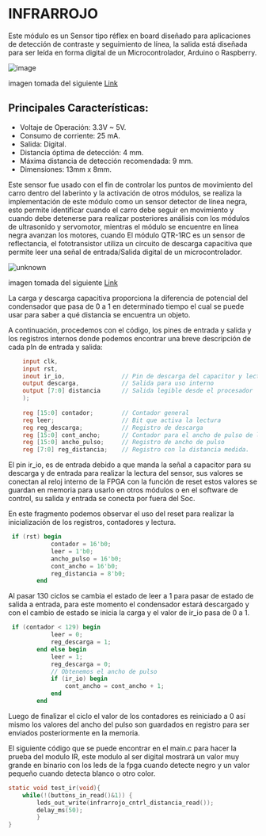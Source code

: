 # INFRARROJO
Este módulo es un Sensor tipo réflex en board diseñado para aplicaciones de detección de contraste y seguimiento de línea, la salida está diseñada para ser leída en forma digital de un Microcontrolador, Arduino o Raspberry.

![image](https://user-images.githubusercontent.com/36159520/130701337-e2df506f-72e2-4a39-9396-c37209a17670.png)


imagen tomada del siguiente [Link](https://cdn.shopify.com/s/files/1/2267/1961/products/QTR_-_1RC_Sensor_de_Linea_Digital_x_2_Piezas_QTR_1RC_Ferretronica_843fd511-3fd1-4b79-b906-37eda81d5580_512x512.jpg?v=1577493854) 

## Principales Características: 
- Voltaje de Operación: 3.3V ~ 5V.
- Consumo de corriente: 25 mA.
- Salida: Digital.
- Distancia óptima de detección: 4 mm.
- Máxima distancia de detección recomendada: 9 mm.
- Dimensiones: 13mm x 8mm.

Este sensor fue usado con el fin de controlar los puntos de movimiento del carro dentro del laberinto y la activación de otros módulos, se realiza la implementación de este 
módulo como un sensor detector de línea negra, esto permite identificar cuando el carro debe seguir en movimiento y cuando debe detenerse para realizar posteriores análisis con 
los módulos de ultrasonido y servomotor, mientras el módulo se encuentre en línea negra avanzan los motores, cuando El módulo QTR-1RC es un sensor de reflectancia, el 
fototransistor utiliza un circuito de descarga capacitiva que permite leer una señal de entrada/Salida digital de un microcontrolador.

![unknown](https://user-images.githubusercontent.com/36159520/130700935-3369f2ae-0f6f-40aa-b7c4-eea4edff88f8.png)


imagen tomada del siguiente [Link](https://a.pololu-files.com/picture/0J631.297.png?ae9455b459ff6470ff8055966838a530) 

La carga y descarga capacitiva proporciona la diferencia de potencial del condensador que pasa de 0 a 1 en determinado tiempo el cual se puede usar para saber a qué distancia se 
encuentra un objeto.

A continuación, procedemos con el código, los pines de entrada y salida y los registros internos donde podemos encontrar una breve descripción de cada pIn de entrada y salida:

```verilog
    input clk,
    input rst,
    inout ir_io,                // Pin de descarga del capacitor y lectura.  
    output descarga,            // Salida para uso interno   
    output [7:0] distancia      // Salida legible desde el procesador
    );
    
    reg [15:0] contador;        // Contador general
    reg leer;                   // Bit que activa la lectura
    reg reg_descarga;           // Registro de descarga
    reg [15:0] cont_ancho;      // Contador para el ancho de pulso de lectura
    reg [15:0] ancho_pulso;     // Registro de ancho de pulso
    reg [7:0] reg_distancia;    // Registro con la distancia medida.
```   

El pin ir_io, es de entrada debido a que manda la señal a capacitor para su descarga y de entrada para realizar la lectura del sensor, sus valores se conectan al reloj interno 
de la FPGA con la función de reset estos valores se guardan en memoria para usarlo en otros módulos o en el software de control, su salida y entrada se conecta por fuera del Soc.

En este fragmento podemos observar el uso del reset para realizar la inicialización de los registros, contadores y lectura.

```verilog
 if (rst) begin
            contador = 16'b0;
            leer = 1'b0;
            ancho_pulso = 16'b0;
            cont_ancho = 16'b0;
            reg_distancia = 8'b0;
        end
```
Al pasar 130 ciclos se cambia el estado de leer a 1 para pasar de estado de salida a entrada, para este momento el condensador estará descargado y con el cambio de estado se
inicia la carga y el valor de ir_io pasa de 0 a 1.
```verilog
 if (contador < 129) begin
            leer = 0;
            reg_descarga = 1; 
        end else begin
            leer = 1;
            reg_descarga = 0;
            // Obtenemos el ancho de pulso
            if (ir_io) begin
                cont_ancho = cont_ancho + 1;
            end
        end
 ```
Luego de finalizar el ciclo el valor de los contadores es reiniciado a 0 así mismo los valores del ancho del pulso son guardados en registro para ser enviados 
posteriormente en la memoria.

El siguiente código que se puede encontrar en el main.c para hacer la prueba del modulo IR, este modulo al ser digital mostrará un valor muy grande en binario 
con los leds de la fpga cuando detecte negro y un valor pequeño cuando detecta blanco o otro color.
```C
static void test_ir(void){
	while(!(buttons_in_read()&1)) {
		leds_out_write(infrarrojo_cntrl_distancia_read());
		delay_ms(50);
		}
}
```
 
 
 

